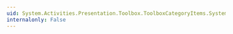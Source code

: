 ```yaml
---
uid: System.Activities.Presentation.Toolbox.ToolboxCategoryItems.System#Collections#ICollection#SyncRoot
internalonly: False
---
```

